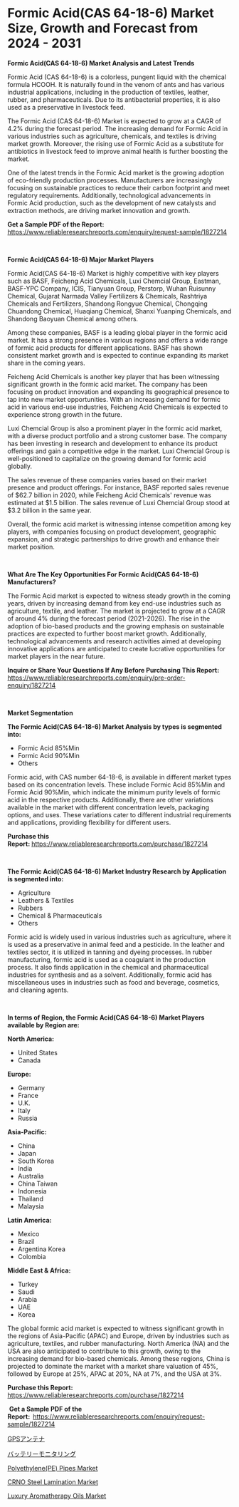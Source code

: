 <p><h1>Formic Acid(CAS 64-18-6) Market Size, Growth and Forecast from 2024 - 2031</h1></p><p><strong>Formic Acid(CAS 64-18-6) Market Analysis and Latest Trends</strong></p>
<p><p>Formic Acid (CAS 64-18-6) is a colorless, pungent liquid with the chemical formula HCOOH. It is naturally found in the venom of ants and has various industrial applications, including in the production of textiles, leather, rubber, and pharmaceuticals. Due to its antibacterial properties, it is also used as a preservative in livestock feed.</p><p>The Formic Acid (CAS 64-18-6) Market is expected to grow at a CAGR of 4.2% during the forecast period. The increasing demand for Formic Acid in various industries such as agriculture, chemicals, and textiles is driving market growth. Moreover, the rising use of Formic Acid as a substitute for antibiotics in livestock feed to improve animal health is further boosting the market.</p><p>One of the latest trends in the Formic Acid market is the growing adoption of eco-friendly production processes. Manufacturers are increasingly focusing on sustainable practices to reduce their carbon footprint and meet regulatory requirements. Additionally, technological advancements in Formic Acid production, such as the development of new catalysts and extraction methods, are driving market innovation and growth.</p></p>
<p><strong>Get a Sample PDF of the Report:&nbsp;</strong> <a href="https://www.reliableresearchreports.com/enquiry/request-sample/1827214">https://www.reliableresearchreports.com/enquiry/request-sample/1827214</a></p>
<p>&nbsp;</p>
<p><strong>Formic Acid(CAS 64-18-6) Major Market Players</strong></p>
<p><p>Formic Acid(CAS 64-18-6) Market is highly competitive with key players such as BASF, Feicheng Acid Chemicals, Luxi Chemcial Group, Eastman, BASF-YPC Company, ICIS, Tianyuan Group, Perstorp, Wuhan Ruisunny Chemical, Gujarat Narmada Valley Fertilizers & Chemicals, Rashtriya Chemicals and Fertilizers, Shandong Rongyue Chemical, Chongqing Chuandong Chemical, Huaqiang Chemical, Shanxi Yuanping Chemicals, and Shandong Baoyuan Chemical among others.</p><p>Among these companies, BASF is a leading global player in the formic acid market. It has a strong presence in various regions and offers a wide range of formic acid products for different applications. BASF has shown consistent market growth and is expected to continue expanding its market share in the coming years.</p><p>Feicheng Acid Chemicals is another key player that has been witnessing significant growth in the formic acid market. The company has been focusing on product innovation and expanding its geographical presence to tap into new market opportunities. With an increasing demand for formic acid in various end-use industries, Feicheng Acid Chemicals is expected to experience strong growth in the future.</p><p>Luxi Chemcial Group is also a prominent player in the formic acid market, with a diverse product portfolio and a strong customer base. The company has been investing in research and development to enhance its product offerings and gain a competitive edge in the market. Luxi Chemcial Group is well-positioned to capitalize on the growing demand for formic acid globally.</p><p>The sales revenue of these companies varies based on their market presence and product offerings. For instance, BASF reported sales revenue of $62.7 billion in 2020, while Feicheng Acid Chemicals' revenue was estimated at $1.5 billion. The sales revenue of Luxi Chemcial Group stood at $3.2 billion in the same year.</p><p>Overall, the formic acid market is witnessing intense competition among key players, with companies focusing on product development, geographic expansion, and strategic partnerships to drive growth and enhance their market position.</p></p>
<p>&nbsp;</p>
<p><strong>What Are The Key Opportunities For Formic Acid(CAS 64-18-6) Manufacturers?</strong></p>
<p><p>The Formic Acid market is expected to witness steady growth in the coming years, driven by increasing demand from key end-use industries such as agriculture, textile, and leather. The market is projected to grow at a CAGR of around 4% during the forecast period (2021-2026). The rise in the adoption of bio-based products and the growing emphasis on sustainable practices are expected to further boost market growth. Additionally, technological advancements and research activities aimed at developing innovative applications are anticipated to create lucrative opportunities for market players in the near future.</p></p>
<p><strong>Inquire or Share Your Questions If Any Before Purchasing This Report:</strong> <a href="https://www.reliableresearchreports.com/enquiry/pre-order-enquiry/1827214">https://www.reliableresearchreports.com/enquiry/pre-order-enquiry/1827214</a></p>
<p>&nbsp;</p>
<p><strong>Market Segmentation</strong></p>
<p><strong>The Formic Acid(CAS 64-18-6) Market Analysis by types is segmented into:</strong></p>
<p><ul><li>Formic Acid 85%Min</li><li>Formic Acid 90%Min</li><li>Others</li></ul></p>
<p><p>Formic acid, with CAS number 64-18-6, is available in different market types based on its concentration levels. These include Formic Acid 85%Min and Formic Acid 90%Min, which indicate the minimum purity levels of formic acid in the respective products. Additionally, there are other variations available in the market with different concentration levels, packaging options, and uses. These variations cater to different industrial requirements and applications, providing flexibility for different users.</p></p>
<p><strong>Purchase this Report:&nbsp;</strong><a href="https://www.reliableresearchreports.com/purchase/1827214">https://www.reliableresearchreports.com/purchase/1827214</a></p>
<p>&nbsp;</p>
<p><strong>The Formic Acid(CAS 64-18-6) Market Industry Research by Application is segmented into:</strong></p>
<p><ul><li>Agriculture</li><li>Leathers & Textiles</li><li>Rubbers</li><li>Chemical & Pharmaceuticals</li><li>Others</li></ul></p>
<p><p>Formic acid is widely used in various industries such as agriculture, where it is used as a preservative in animal feed and a pesticide. In the leather and textiles sector, it is utilized in tanning and dyeing processes. In rubber manufacturing, formic acid is used as a coagulant in the production process. It also finds application in the chemical and pharmaceutical industries for synthesis and as a solvent. Additionally, formic acid has miscellaneous uses in industries such as food and beverage, cosmetics, and cleaning agents.</p></p>
<p>&nbsp;</p>
<p><strong>In terms of Region, the Formic Acid(CAS 64-18-6) Market Players available by Region are:</strong></p>
<p>
    <p> <strong> North America: </strong>
        <ul>
            <li>United States</li>
            <li>Canada</li>
        </ul>
        </p> 
    <p> <strong> Europe: </strong>
        <ul>
            <li>Germany</li>
            <li>France</li>
            <li>U.K.</li>
            <li>Italy</li>
            <li>Russia</li>
        </ul>
        </p> 
    <p> <strong> Asia-Pacific: </strong>
        <ul>
            <li>China</li>
            <li>Japan</li>
            <li>South Korea</li>
            <li>India</li>
            <li>Australia</li>
            <li>China Taiwan</li>
            <li>Indonesia</li>
            <li>Thailand</li>
            <li>Malaysia</li>
        </ul>
        </p> 
    <p> <strong> Latin America: </strong>
        <ul>
            <li>Mexico</li>
            <li>Brazil</li>
            <li>Argentina Korea</li>
            <li>Colombia</li>
        </ul>
        </p> 
    <p> <strong> Middle East & Africa: </strong>
        <ul>
            <li>Turkey</li>
            <li>Saudi</li>
            <li>Arabia</li>
            <li>UAE</li>
            <li>Korea</li>
        </ul>
    </p>
    </p>
<p><p>The global formic acid market is expected to witness significant growth in the regions of Asia-Pacific (APAC) and Europe, driven by industries such as agriculture, textiles, and rubber manufacturing. North America (NA) and the USA are also anticipated to contribute to this growth, owing to the increasing demand for bio-based chemicals. Among these regions, China is projected to dominate the market with a market share valuation of 45%, followed by Europe at 25%, APAC at 20%, NA at 7%, and the USA at 3%.</p></p>
<p><strong>Purchase this Report: </strong><a href="https://www.reliableresearchreports.com/purchase/1827214">https://www.reliableresearchreports.com/purchase/1827214</a></p>
<p>&nbsp;<strong>Get a Sample PDF of the Report:&nbsp;&nbsp;</strong><a href="https://www.reliableresearchreports.com/enquiry/request-sample/1827214">https://www.reliableresearchreports.com/enquiry/request-sample/1827214</a></p>
<p><strong></strong></p>
<p><p><a href="https://github.com/xtkhtofdt934839/Market-Research-Report-List-1/blob/main/37822791278.md">GPSアンテナ</a></p><p><a href="https://github.com/ddwcuskozol07187/Market-Research-Report-List-1/blob/main/28062871279.md">バッテリーモニタリング</a></p><p><a href="https://github.com/mancsybtousav/Market-Research-Report-List-1/blob/main/polyethylenepe-pipes-market.md">Polyethylene(PE) Pipes Market</a></p><p><a href="https://issuu.com/reportprime-2/docs/crno-steel-lamination-market-size-2030.pptx">CRNO Steel Lamination Market</a></p><p><a href="https://issuu.com/reportprime-2/docs/luxury-aromatherapy-oils-market-size-2030.pptx">Luxury Aromatherapy Oils Market</a></p></p>